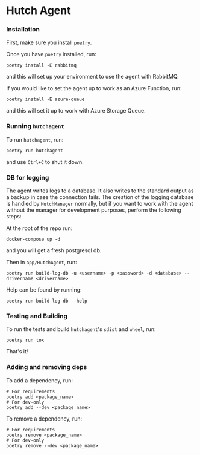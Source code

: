 # Hutch Agent

### Installation
First, make sure you install [`poetry`](https://python-poetry.org/docs/#installation).

Once you have `poetry` installed, run:
```shell
poetry install -E rabbitmq
```
and this will set up your environment to use the agent with RabbitMQ.

If you would like to set the agent up to work as an Azure Function, run:
```shell
poetry install -E azure-queue
```
and this will set it up to work with Azure Storage Queue.

### Running `hutchagent`
To run `hutchagent`, run:
```shell
poetry run hutchagent
```
and use `Ctrl+C` to shut it down.

### DB for logging
The agent writes logs to a database. It also writes to the standard output as a backup in case the connection fails. The creation of the logging database is handled by `HutchManager` normally, but if you want to work with the agent without the manager for development purposes, perform the following steps:

At the root of the repo run:
```shell
docker-compose up -d
```
and you will get a fresh postgresql db.

Then in `app/HutchAgent`, run:
```shell
poetry run build-log-db -u <username> -p <password> -d <database> --drivername <drivername>
```
Help can be found by running:
```shell
poetry run build-log-db --help
```

### Testing and Building
To run the tests and build `hutchagent`'s `sdist` and `wheel`, run:
```shell
poetry run tox
```
That's it!

### Adding and removing deps
To add a dependency, run:
```shell
# For requirements
poetry add <package_name>
# For dev-only
poetry add --dev <package_name>
```
To remove a dependency, run:
```shell
# For requirements
poetry remove <package_name>
# For dev-only
poetry remove --dev <package_name>
```
